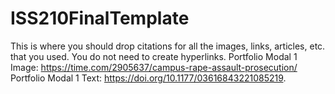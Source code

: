 # ISS210FinalTemplate
This is where you should drop citations for all the images, links, articles, etc. that you used. You do not need to create hyperlinks.
Portfolio Modal 1 Image: https://time.com/2905637/campus-rape-assault-prosecution/
Portfolio Modal 1 Text: https://doi.org/10.1177/03616843221085219. 
